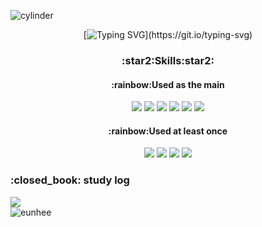 ![cylinder](https://capsule-render.vercel.app/api?type=cylinder&color=0:937DC2,50:C689C6,100:FFE6F7&text=Hello!&fontAlignY=50&fontSize=35&height=100&animation=blinking)

<div align="center">
  
  [![Typing SVG](https://readme-typing-svg.demolab.com?font=Fira+Code&pause=1000&color=B61CAB&width=435&lines=I'm+Eunhee.+Good+to+see+you!)](https://git.io/typing-svg)

</div>
 

<div align="center">
  <h3>:star2:Skills:star2:</h3>
  <h4>:rainbow:Used as the main</h4>
  <img src="https://img.shields.io/badge/html5-E34F26?style=for-the-badge&logo=html5&logoColor=white">
  <img src="https://img.shields.io/badge/JavaScript-F7DF1E?style=for-the-badge&logo=JavaScript&logoColor=white">
  <img src="https://img.shields.io/badge/css-1572B6?style=for-the-badge&logo=css3&logoColor=white">
  <img src="https://img.shields.io/badge/jquery-0769AD?style=for-the-badge&logo=jquery&logoColor=white">
    <img src="https://img.shields.io/badge/react-61DAFB?style=for-the-badge&logo=react&logoColor=black"> 
  <img src="https://img.shields.io/badge/vue.js-4FC08D?style=for-the-badge&logo=vue.js&logoColor=white">
  <h4>:rainbow:Used at least once</h4>  
    <img src="https://img.shields.io/badge/java-007396?style=for-the-badge&logo=java&logoColor=white"> 
  <img src="https://img.shields.io/badge/oracle-F80000?style=for-the-badge&logo=oracle&logoColor=white"> 
  
  <img src="https://img.shields.io/badge/github-181717?style=for-the-badge&logo=github&logoColor=white">
  <img src="https://img.shields.io/badge/bootstrap-7952B3?style=for-the-badge&logo=bootstrap&logoColor=white">
</div>

<div>
  <h3>:closed_book: study log</h3>
  <a href="https://adiantum47.notion.site/EUNI_-1d34451ba177481ba9a8312be62f8986" target="blank"><img src="https://img.shields.io/badge/notion-000000?style=for-the-badge&logo=notion&logoColor=white"></a>
</div>

<div>
  <img src="https://github-readme-stats.vercel.app/api/top-langs?username=EUNHEE47&theme=buefy&show_icons=true&locale=en&layout=compact" alt="eunhee" />
</div>

<!--
**EUNHEE47/EUNHEE47** is a ✨ _special_ ✨ repository because its `README.md` (this file) appears on your GitHub profile.

Here are some ideas to get you started:

- 🔭 I’m currently working on ...
- 🌱 I’m currently learning ...
- 👯 I’m looking to collaborate on ...
- 🤔 I’m looking for help with ...
- 💬 Ask me about ...
- 📫 How to reach me: ...
- 😄 Pronouns: ...
- ⚡ Fun fact: ...
-->
